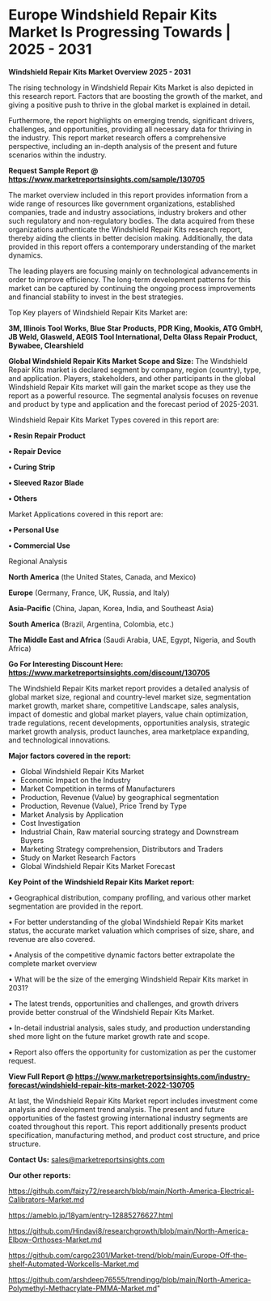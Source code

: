# Europe Windshield Repair Kits Market Is Progressing Towards | 2025 - 2031

<Strong> Windshield Repair Kits Market Overview 2025 - 2031</strong>

The rising technology in Windshield Repair Kits Market is also depicted in this research report. Factors that are boosting the growth of the market, and giving a positive push to thrive in the global market is explained in detail.

Furthermore, the report highlights on emerging trends, significant drivers, challenges, and opportunities, providing all necessary data for thriving in the industry. This report market research offers a comprehensive perspective, including an in-depth analysis of the present and future scenarios within the industry.

<strong>Request Sample Report @ <a href=https://www.marketreportsinsights.com/sample/130705>https://www.marketreportsinsights.com/sample/130705</a></strong>

The market overview included in this report provides information from a wide range of resources like government organizations, established companies, trade and industry associations, industry brokers and other such regulatory and non-regulatory bodies. The data acquired from these organizations authenticate the Windshield Repair Kits research report, thereby aiding the clients in better decision making. Additionally, the data provided in this report offers a contemporary understanding of the market dynamics.

The leading players are focusing mainly on technological advancements in order to improve efficiency. The long-term development patterns for this market can be captured by continuing the ongoing process improvements and financial stability to invest in the best strategies.

Top Key players of Windshield Repair Kits Market are:

<strong>3M, Illinois Tool Works, Blue Star Products, PDR King, Mookis, ATG GmbH, JB Weld, Glasweld, AEGIS Tool International, Delta Glass Repair Product, Bywabee, Clearshield</strong>

<strong><b>Global Windshield Repair Kits Market Scope and Size:</b></strong>
The Windshield Repair Kits market is declared segment by company, region (country), type, and application. Players, stakeholders, and other participants in the global Windshield Repair Kits market will gain the market scope as they use the report as a powerful resource. The segmental analysis focuses on revenue and product by type and application and the forecast period of 2025-2031.

Windshield Repair Kits Market Types covered in this report are:

<strong>• Resin Repair Product

• Repair Device

• Curing Strip

• Sleeved Razor Blade

• Others</strong>

Market Applications covered in this report are:

<strong>• Personal Use

• Commercial Use</strong> 

Regional Analysis

<strong>North America</strong> (the United States, Canada, and Mexico)

<strong>Europe</strong> (Germany, France, UK, Russia, and Italy)

<strong>Asia-Pacific</strong> (China, Japan, Korea, India, and Southeast Asia)

<strong>South America</strong> (Brazil, Argentina, Colombia, etc.)

<strong>The Middle East and Africa</strong> (Saudi Arabia, UAE, Egypt, Nigeria, and South Africa)

<strong>Go For Interesting Discount Here: <a href=https://www.marketreportsinsights.com/discount/130705>https://www.marketreportsinsights.com/discount/130705</a></strong>

The Windshield Repair Kits market report provides a detailed analysis of global market size, regional and country-level market size, segmentation market growth, market share, competitive Landscape, sales analysis, impact of domestic and global market players, value chain optimization, trade regulations, recent developments, opportunities analysis, strategic market growth analysis, product launches, area marketplace expanding, and technological innovations.

<strong><b>Major factors covered in the report:</b></strong>
<ul>
  <li>Global Windshield Repair Kits Market </li>
  <li>Economic Impact on the Industry</li>
  <li>Market Competition in terms of Manufacturers</li>
  <li>Production, Revenue (Value) by geographical segmentation</li>
  <li>Production, Revenue (Value), Price Trend by Type</li>
  <li>Market Analysis by Application</li>
  <li>Cost Investigation</li>
  <li>Industrial Chain, Raw material sourcing strategy and Downstream Buyers</li>
  <li>Marketing Strategy comprehension, Distributors and Traders</li>
  <li>Study on Market Research Factors</li>
  <li>Global Windshield Repair Kits Market Forecast</li>
</ul>

<strong><b>Key Point of the Windshield Repair Kits Market report:</b></strong>

• Geographical distribution, company profiling, and various other market segmentation are provided in the report.

• For better understanding of the global Windshield Repair Kits market status, the accurate market valuation which comprises of size, share, and revenue are also covered.

• Analysis of the competitive dynamic factors better extrapolate the complete market overview

• What will be the size of the emerging Windshield Repair Kits market in 2031?

• The latest trends, opportunities and challenges, and growth drivers provide better construal of the Windshield Repair Kits Market.

• In-detail industrial analysis, sales study, and production understanding shed more light on the future market growth rate and scope.

• Report also offers the opportunity for customization as per the customer request.

<strong><b>View Full Report @ <a href=https://www.marketreportsinsights.com/industry-forecast/windshield-repair-kits-market-2022-130705>https://www.marketreportsinsights.com/industry-forecast/windshield-repair-kits-market-2022-130705</a></b></strong>


At last, the Windshield Repair Kits Market report includes investment come analysis and development trend analysis. The present and future opportunities of the fastest growing international industry segments are coated throughout this report. This report additionally presents product specification, manufacturing method, and product cost structure, and price structure.

<strong>Contact Us:</strong>
sales@marketreportsinsights.com

<strong>Our other reports:</strong>

<a href=https://github.com/faizy72/research/blob/main/North-America-Electrical-Calibrators-Market.md>https://github.com/faizy72/research/blob/main/North-America-Electrical-Calibrators-Market.md</a>

<a href=https://ameblo.jp/18yam/entry-12885276627.html>https://ameblo.jp/18yam/entry-12885276627.html</a>

<a href=https://github.com/Hindavi8/researchgrowth/blob/main/North-America-Elbow-Orthoses-Market.md>https://github.com/Hindavi8/researchgrowth/blob/main/North-America-Elbow-Orthoses-Market.md</a>

<a href=https://github.com/cargo2301/Market-trend/blob/main/Europe-Off-the-shelf-Automated-Workcells-Market.md>https://github.com/cargo2301/Market-trend/blob/main/Europe-Off-the-shelf-Automated-Workcells-Market.md</a>

<a href=https://github.com/arshdeep76555/trendingg/blob/main/North-America-Polymethyl-Methacrylate-PMMA-Market.md>https://github.com/arshdeep76555/trendingg/blob/main/North-America-Polymethyl-Methacrylate-PMMA-Market.md</a>"
